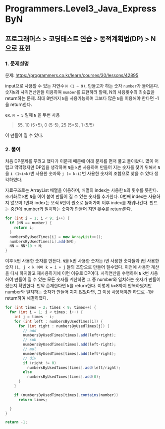 # Programmers.Level3_Java_ExpressByN

## 프로그래머스 > 코딩테스트 연습 > 동적계획법(DP) > N으로 표현

### 1. 문제설명

문제: https://programmers.co.kr/learn/courses/30/lessons/42895

input으로  사용할 수 있는 자연수 `N (1 ~ 9)`, 만들고자 하는 숫자 `number`가 들어온다. 숫자`N`과 사칙연산만들 이용하여 `number`를 표현하려 할때, N의 사용횟수의 최솟값을 return하는 문제. 최대 8번까지 `N`을 사용가능하여 그보다 많은 `N`을 이용해야 한다면 -1을 return한다.

ex. `N = 5` 일때 `N` 을 두번 사용

  > 55, 10 (5+5), 0 (5-5), 25 (5\*5), 1 (5/5)

이 만들어 질 수 있다.

### 2. 풀이

처음 DP문제를 푸려고 했다가 이문제 때문에 아래 문제를 먼저 풀고 돌아왔다. 많이 어렵고 막막했지만 DP임을 생각하며 `N`을 `k`번 사용하여 만들어 지는 숫자를 찾기 위해서 `N`을 `i (1<i<k)`번 사용한 숫자와 `j (= k-i)`번 사용한 숫자의 조합으로 찾을 수 있다 생각하였다.

자료구조로는 ArrayList 배열을 이용하며, 배열의 index는 사용한 `N`의 횟수를 뜻한다. 초기화로 `K`번 `N`을 이어 붙여 만들어 질 수 있는 숫자를 추가한다. 0번째 index는 사용하지 않으며 1번째 index는 오직 `N`만이 원소로 들어가며 이후 index를 채워나간다. 만드는 중간에 number와 일치하는 숫자가 만들어 지면 횟수를 return한다.

```java
for (int i = 1; i < 9; i++) {
  if (NN == number) {
    return i;
  }
  numbersByUsedTimes[i] = new ArrayList<>();
  numbersByUsedTimes[i].add(NN);
  NN = NN*10 + N;
}
```

이후 k번 사용한 숫자를 만든다. `N`을 k번 사용한 숫자는 i번 사용한 숫자들과 j번 사용한 숫자 `(i, j < k 이며 k = i + j` 들의 조합으로 만들어 질수있다. 이전에 사용한 계산을 다시 하지않고 재사용하기에 이런 이유로 DP이다. 사칙연산을 수행하여 `N` k번 사용하여 만들어 질 수 있는 모든 숫자를 계산하면 그 중 number와 일치하는 숫자가 만들어 졌는지 확인한다. 만약 존재한다면 k를 return한다. 이렇게 k=8까지 반복하였지만 number와 일치하는 숫자가 만들어 지지 않았다면, 그 이상 사용해야만 하므로 -1을 return하여 해결하였다.

```java
for (int times = 2; times < 9; times++) {
  for (int i = 1; i < times; i++) {
    int j = times - i;
    for (int left : numbersByUsedTimes[i]) {
      for (int right : numbersByUsedTimes[j]) {
        // add
        numbersByUsedTimes[times].add(left+right);
        // sub
        numbersByUsedTimes[times].add(left-right);
        // mul
        numbersByUsedTimes[times].add(left*right);
        // div
        if (right != 0)
          numbersByUsedTimes[times].add(left/right);
        else
          numbersByUsedTimes[times].add(0);
      }
    }

    if (numbersByUsedTimes[times].contains(number))
      return times;

  }
}

return -1;
```
